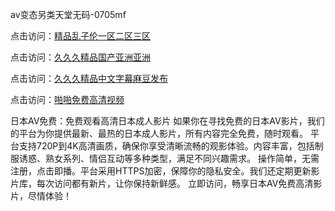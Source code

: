 av变态另类天堂无码-0705mf

点击访问：<a href="https://gsd-agv.pages.dev/">精品乱子伦一区二区三区</a>

点击访问：<a href="https://gda-c7m.pages.dev/">久久久精品国产亚洲亚洲</a>

点击访问：<a href="https://tfda.pages.dev/">久久久精品中文字幕麻豆发布</a>

点击访问：<a href="https://bsdf-5f5.pages.dev/">啪啪免费高清视频</a>

日本AV免费：免费观看高清日本成人影片
如果你在寻找免费的日本AV影片，我们的平台为你提供最新、最热的日本成人影片，所有内容完全免费，随时观看。
平台支持720P到4K高清画质，确保你享受清晰流畅的观影体验。内容丰富，包括制服诱惑、熟女系列、情侣互动等多种类型，满足不同兴趣需求。
操作简单，无需注册，点击即播。平台采用HTTPS加密，保障你的隐私安全。我们还定期更新影片库，每次访问都有新片，让你保持新鲜感。
立即访问，畅享日本AV免费高清影片，尽情体验！

<span style="display:none;">[Canonical link](）</span>


